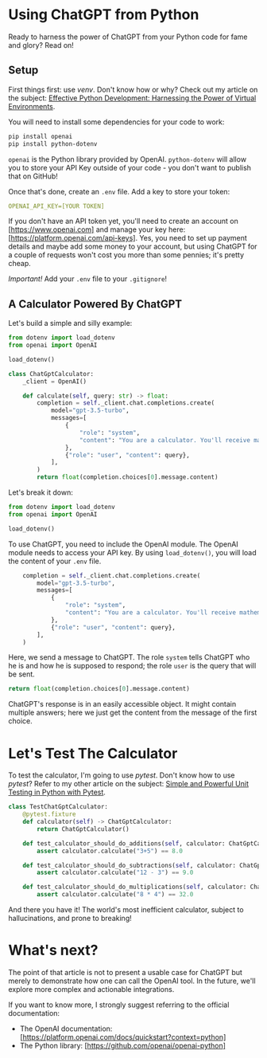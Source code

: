 # Using ChatGPT from Python

Ready to harness the power of ChatGPT from your Python code for fame and glory? Read on!

## Setup

First things first: use *venv*. Don't know how or why? Check out my article on the subject: [Effective Python Development: Harnessing the Power of Virtual Environments](https://medium.com/@quentin.astegiano/effective-python-development-harnessing-the-power-of-virtual-environments-c01308189d6c).

You will need to install some dependencies for your code to work:

```bash
pip install openai
pip install python-dotenv
```

`openai` is the Python library provided by OpenAI. `python-dotenv` will allow you to store your API Key outside of your code - you don't want to publish that on GitHub!

Once that's done, create an `.env` file. Add a key to store your token:

```yaml
OPENAI_API_KEY=[YOUR TOKEN]
```

If you don't have an API token yet, you'll need to create an account on [https://www.openai.com] and manage your key here: [https://platform.openai.com/api-keys]. Yes, you need to set up payment details and maybe add some money to your account, but using ChatGPT for a couple of requests won't cost you more than some pennies; it's pretty cheap.

*Important!* Add your `.env` file to your `.gitignore`!

## A Calculator Powered By ChatGPT

Let's build a simple and silly example:

```python 
from dotenv import load_dotenv
from openai import OpenAI

load_dotenv()

class ChatGptCalculator:
    _client = OpenAI()

    def calculate(self, query: str) -> float:
        completion = self._client.chat.completions.create(
            model="gpt-3.5-turbo",
            messages=[
                {
                    "role": "system",
                    "content": "You are a calculator. You'll receive mathematical operations, and you'll respond with only the mathematical answer."
                },
                {"role": "user", "content": query},
            ],
        )
        return float(completion.choices[0].message.content)
```

Let's break it down:

```python
from dotenv import load_dotenv
from openai import OpenAI

load_dotenv()
```

To use ChatGPT, you need to include the OpenAI module. The OpenAI module needs to access your API key. By using `load_dotenv()`, you will load the content of your `.env` file.

```python 
    completion = self._client.chat.completions.create(
        model="gpt-3.5-turbo",
        messages=[
            {
                "role": "system",
                "content": "You are a calculator. You'll receive mathematical operations, and you'll respond with only the mathematical answer."
            },
            {"role": "user", "content": query},
        ],
    )
```

Here, we send a message to ChatGPT. The role `system` tells ChatGPT who he is and how he is supposed to respond; the role `user` is the query that will be sent.

```python
return float(completion.choices[0].message.content)
```

ChatGPT's response is in an easily accessible object. It might contain multiple answers; here we just get the content from the message of the first choice.

# Let's Test The Calculator

To test the calculator, I'm going to use *pytest*. Don't know how to use *pytest*? Refer to my other article on the subject: [Simple and Powerful Unit Testing in Python with Pytest](https://medium.com/@quentin.astegiano/simple-and-powerful-unit-testing-in-python-with-pytest-1f33f3cade15).

```python
class TestChatGptCalculator:
    @pytest.fixture
    def calculator(self) -> ChatGptCalculator:
        return ChatGptCalculator()

    def test_calculator_should_do_additions(self, calculator: ChatGptCalculator):
        assert calculator.calculate("3+5") == 8.0

    def test_calculator_should_do_subtractions(self, calculator: ChatGptCalculator):
        assert calculator.calculate("12 - 3") == 9.0

    def test_calculator_should_do_multiplications(self, calculator: ChatGptCalculator):
        assert calculator.calculate("8 * 4") == 32.0
```

And there you have it! The world's most inefficient calculator, subject to hallucinations, and prone to breaking!

# What's next?

The point of that article is not to present a usable case for ChatGPT but merely to demonstrate how one can call the OpenAI tool. In the future, we'll explore more complex and actionable integrations.

If you want to know more, I strongly suggest referring to the official documentation:

* The OpenAI documentation: [https://platform.openai.com/docs/quickstart?context=python]
* The Python library: [https://github.com/openai/openai-python]
